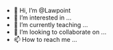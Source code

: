 - 👋 Hi, I’m @Lawpoint
- 👀 I’m interested in ...
- 🌱 I’m currently teaching ...
- 💞️ I’m looking to collaborate on ...
- 📫 How to reach me ...

<!---
Lawpoint/Lawpoint is a ✨ special ✨ repository because its `README.md` (this file) appears on your GitHub profile.
You can click the Preview link to take a look at your changes.
--->
